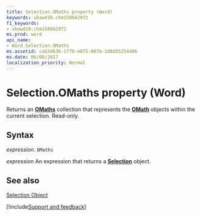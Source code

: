 ```yaml
---
title: Selection.OMaths property (Word)
keywords: vbawd10.chm158662972
f1_keywords:
- vbawd10.chm158662972
ms.prod: word
api_name:
- Word.Selection.OMaths
ms.assetid: ca63d636-1f78-e075-087b-2d8d55254406
ms.date: 06/08/2017
localization_priority: Normal
---
```



# Selection.OMaths property (Word)

Returns an  **[OMaths](Word.OMaths.md)** collection that represents the **[OMath](Word.OMath.md)** objects within the current selection. Read-only.


## Syntax

_expression_. `OMaths`

 _expression_ An expression that returns a **[Selection](Word.Selection.md)** object.


## See also


[Selection Object](Word.Selection.md)

[!include[Support and feedback](~/includes/feedback-boilerplate.md)]